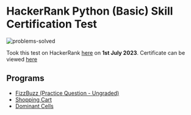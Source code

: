 # HackerRank Python (Basic) Skill Certification Test 

![problems-solved](https://img.shields.io/badge/Problems%20Solved-2/2-1abc9c.svg)

Took this test on HackerRank [here](https://www.hackerrank.com/skills-verification) 
on __1st July 2023__. 
Certificate can be viewed [here](https://www.hackerrank.com/certificates/1a866e64539e)

## Programs 
- [FizzBuzz (Practice Question - Ungraded)]()
- [Shopping Cart]()
- [Dominant Cells]()
